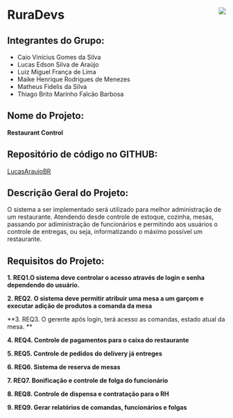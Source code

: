 # RuraDevs  <img  src="https://github.com/MatheusFidelisPE/JavaAtividadeSemana1/blob/master/logoUFRPE1.jpg" ALIGN = right> 

## Integrantes do Grupo: 
* Caio Vinícius Gomes da Silva
* Lucas Edson Silva de Araújo
* Luiz Miguel França de Lima
* Maike Henrique Rodrigues de Menezes
* Matheus Fidelis da Silva
* Thiago Brito Marinho Falcão Barbosa
 
## Nome do Projeto:
**Restaurant Control**

## Repositório de código no GITHUB:
[LucasAraujoBR](https://github.com/LucasAraujoBR)

## Descrição Geral do Projeto:
  O sistema a ser implementado será utilizado para melhor administração de um restaurante.
  Atendendo desde controle de estoque, cozinha, mesas, passando por adiministração de funcionários e permitindo aos usuários o controle de entregas, ou seja, informatizando o         máximo possível um restaurante.

## Requisitos do Projeto:
**1. REQ1.O sistema deve controlar o acesso através de login e senha dependendo do usuário.**

**2. REQ2. O sistema deve permitir atribuir uma mesa a um garçom e executar adição de produtos a comanda da mesa**

**3. REQ3. O gerente após login, terá acesso as comandas, estado atual da mesa. **

**4. REQ4. Controle de pagamentos para o caixa do restaurante**

**5. REQ5. Controle de pedidos do delivery já entreges**

**6. REQ6. Sistema de reserva de mesas**

**7. REQ7. Bonificação e controle de folga do funcionário**

**8. REQ8. Controle de dispensa e contratação para o RH**

**9. REQ9. Gerar relatórios de comandas, funcionários e folgas**


